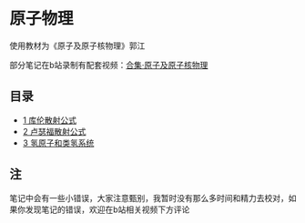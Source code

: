 # 原子物理

使用教材为《原子及原子核物理》郭江

部分笔记在b站录制有配套视频：[合集·原子及原子核物理](https://space.bilibili.com/3546387746654749/channel/collectiondetail?sid=2552841)

## 目录

- [1 库伦散射公式](./1%20库伦散射公式(1).pdf)
- [2 卢瑟福散射公式](./2%20卢瑟福散射公式.pdf)
- [3 氢原子和类氢系统](./3%20氢原子和类氢系统.pdf)

## 注

笔记中会有一些小错误，大家注意甄别，我暂时没有那么多时间和精力去校对，如果你发现笔记的错误，欢迎在b站相关视频下方评论